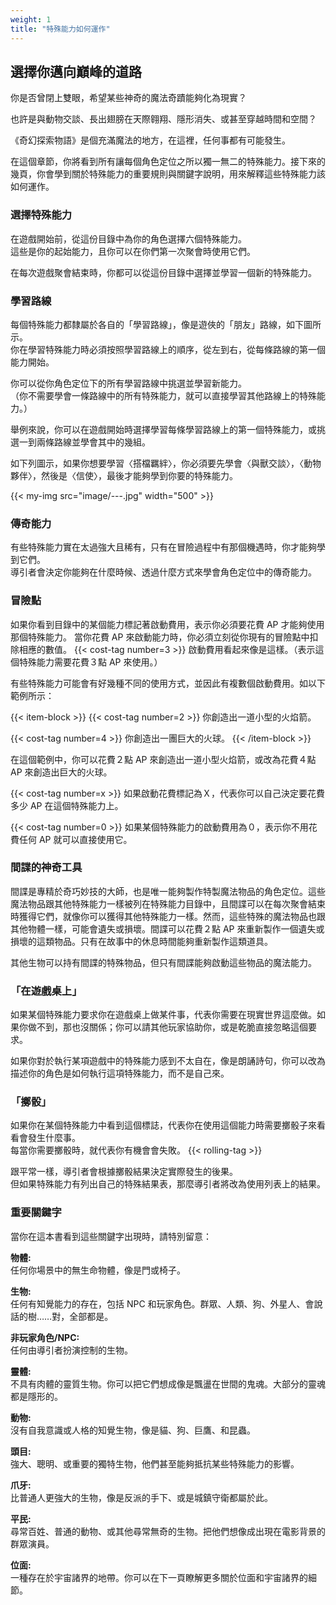```yaml
---
weight: 1
title: "特殊能力如何運作"
---
```

## 選擇你邁向巔峰的道路
你是否曾閉上雙眼，希望某些神奇的魔法奇蹟能夠化為現實？

也許是與動物交談、長出翅膀在天際翱翔、隱形消失、或甚至穿越時間和空間？

《奇幻探索物語》是個充滿魔法的地方，在這裡，任何事都有可能發生。

在這個章節，你將看到所有讓每個角色定位之所以獨一無二的特殊能力。接下來的幾頁，你會學到關於特殊能力的重要規則與關鍵字說明，用來解釋這些特殊能力該如何運作。

### 選擇特殊能力
在遊戲開始前，從這份目錄中為你的角色選擇六個特殊能力。<br/>
這些是你的起始能力，且你可以在你們第一次聚會時使用它們。

在每次遊戲聚會結束時，你都可以從這份目錄中選擇並學習一個新的特殊能力。


### 學習路線
每個特殊能力都隸屬於各自的「學習路線」，像是遊俠的「朋友」路線，如下圖所示。<br/>
你在學習特殊能力時必須按照學習路線上的順序，從左到右，從每條路線的第一個能力開始。 

你可以從你角色定位下的所有學習路線中挑選並學習新能力。<br/>
（你不需要學會一條路線中的所有特殊能力，就可以直接學習其他路線上的特殊能力。）

舉例來說，你可以在遊戲開始時選擇學習每條學習路線上的第一個特殊能力，或挑選一到兩條路線並學會其中的幾組。

如下列圖示，如果你想要學習〈搭檔羈絆〉，你必須要先學會〈與獸交談〉，〈動物夥伴〉，然後是〈信使〉，最後才能夠學到你要的特殊能力。

{{< my-img src="image/---.jpg" width="500" >}}


### 傳奇能力
有些特殊能力實在太過強大且稀有，只有在冒險過程中有那個機遇時，你才能夠學到它們。<br/>
導引者會決定你能夠在什麼時候、透過什麼方式來學會角色定位中的傳奇能力。

### 冒險點
如果你看到目錄中的某個能力標記著啟動費用，表示你必須要花費 AP 才能夠使用那個特殊能力。
當你花費 AP 來啟動能力時，你必須立刻從你現有的冒險點中扣除相應的數值。
{{< cost-tag number=3 >}} 啟動費用看起來像是這樣。（表示這個特殊能力需要花費３點 AP 來使用。）

有些特殊能力可能會有好幾種不同的使用方式，並因此有複數個啟動費用。如以下範例所示：

{{< item-block >}}
{{< cost-tag number=2 >}} 你創造出一道小型的火焰箭。<p>
{{< cost-tag number=4 >}} 你創造出一團巨大的火球。
{{< /item-block >}}

在這個範例中，你可以花費２點 AP 來創造出一道小型火焰箭，或改為花費４點 AP 來創造出巨大的火球。

{{< cost-tag number=x >}} 如果啟動花費標記為Ｘ，代表你可以自己決定要花費多少 AP 在這個特殊能力上。

{{< cost-tag number=0 >}} 如果某個特殊能力的啟動費用為０，表示你不用花費任何 AP 就可以直接使用它。


### 間諜的神奇工具
間諜是專精於奇巧妙技的大師，也是唯一能夠製作特製魔法物品的角色定位。這些魔法物品跟其他特殊能力一樣被列在特殊能力目錄中，且間諜可以在每次聚會結束時獲得它們，就像你可以獲得其他特殊能力一樣。然而，這些特殊的魔法物品也跟其他物體一樣，可能會遺失或損壞。間諜可以花費２點 AP 來重新製作一個遺失或損壞的這類物品。只有在故事中的休息時間能夠重新製作這類道具。

其他生物可以持有間諜的特殊物品，但只有間諜能夠啟動這些物品的魔法能力。


### 「在遊戲桌上」
如果某個特殊能力要求你在遊戲桌上做某件事，代表你需要在現實世界這麼做。如果你做不到，那也沒關係；你可以請其他玩家協助你，或是乾脆直接忽略這個要求。

如果你對於執行某項遊戲中的特殊能力感到不太自在，像是朗誦詩句，你可以改為描述你的角色是如何執行這項特殊能力，而不是自己來。


### 「擲骰」
如果你在某個特殊能力中看到這個標誌，代表你在使用這個能力時需要擲骰子來看看會發生什麼事。<br/>
每當你需要擲骰時，就代表你有機會會失敗。
{{< rolling-tag >}}

跟平常一樣，導引者會根據擲骰結果決定實際發生的後果。<br/>
但如果特殊能力有列出自己的特殊結果表，那麼導引者將改為使用列表上的結果。


### 重要關鍵字
當你在這本書看到這些關鍵字出現時，請特別留意：

<b>物體:</b><br/>
任何你場景中的無生命物體，像是門或椅子。

<b>生物:</b><br/>
任何有知覺能力的存在，包括 NPC 和玩家角色。群眾、人類、狗、外星人、會說話的樹……對，全部都是。

<b>非玩家角色/NPC:</b><br/>
任何由導引者扮演控制的生物。

<b>靈體:</b><br/>
不具有肉體的靈質生物。你可以把它們想成像是飄盪在世間的鬼魂。大部分的靈魂都是隱形的。

<b>動物:</b><br/>
沒有自我意識或人格的知覺生物，像是貓、狗、巨鷹、和昆蟲。

<b>頭目:</b><br/>
強大、聰明、或重要的獨特生物，他們甚至能夠抵抗某些特殊能力的影響。

<b>爪牙:</b><br/>
比普通人更強大的生物，像是反派的手下、或是城鎮守衛都屬於此。

<b>平民:</b><br/>
尋常百姓、普通的動物、或其他尋常無奇的生物。把他們想像成出現在電影背景的群眾演員。

<b>位面:</b><br/>
一種存在於宇宙諸界的地帶。你可以在下一頁瞭解更多關於位面和宇宙諸界的細節。